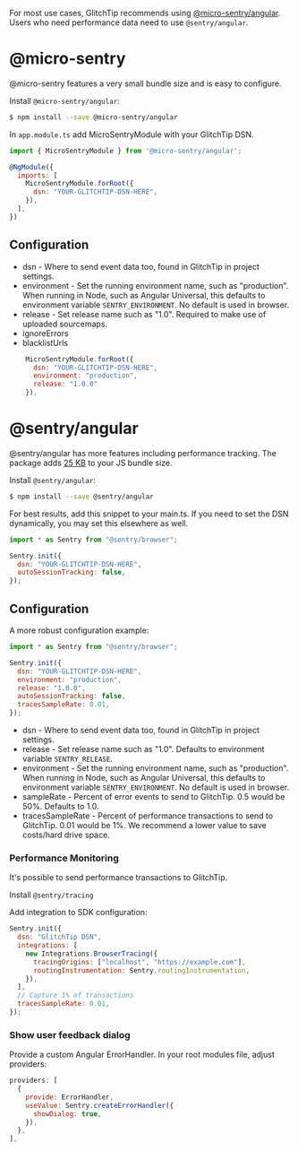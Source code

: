 For most use cases, GlitchTip recommends using [@micro-sentry/angular](https://github.com/Tinkoff/micro-sentry). Users who need performance data need to use `@sentry/angular`.

# @micro-sentry

@micro-sentry features a very small bundle size and is easy to configure.

Install `@micro-sentry/angular`:

```bash
$ npm install --save @micro-sentry/angular
```

In `app.module.ts` add MicroSentryModule with your GlitchTip DSN.

```javascript
import { MicroSentryModule } from '@micro-sentry/angular';

@NgModule({
  imports: [
    MicroSentryModule.forRoot({
      dsn: "YOUR-GLITCHTIP-DSN-HERE",
    }),
  ],
})
```

## Configuration

- dsn - Where to send event data too, found in GlitchTip in project settings.
- environment - Set the running environment name, such as "production". When running in Node, such as Angular Universal, this defaults to environment variable `SENTRY_ENVIRONMENT`. No default is used in browser.
- release - Set release name such as "1.0". Required to make use of uploaded sourcemaps.
- ignoreErrors
- blacklistUrls

```javascript
    MicroSentryModule.forRoot({
      dsn: "YOUR-GLITCHTIP-DSN-HERE",
      environment: "production",
      release: "1.0.0"
    }),
```

# @sentry/angular

@sentry/angular has more features including performance tracking. The package adds [25 KB](https://bundlephobia.com/result?p=@sentry/angular) to your JS bundle size.

Install `@sentry/angular`:

```bash
$ npm install --save @sentry/angular
```

For best results, add this snippet to your main.ts. If you need to set the DSN dynamically, you may set this elsewhere as well.

```javascript
import * as Sentry from "@sentry/browser";

Sentry.init({
  dsn: "YOUR-GLITCHTIP-DSN-HERE",
  autoSessionTracking: false,
});
```

## Configuration

A more robust configuration example:

```javascript
import * as Sentry from "@sentry/browser";

Sentry.init({
  dsn: "YOUR-GLITCHTIP-DSN-HERE",
  environment: "production",
  release: "1.0.0",
  autoSessionTracking: false,
  tracesSampleRate: 0.01,
});
```

- dsn - Where to send event data too, found in GlitchTip in project settings.
- release - Set release name such as "1.0". Defaults to environment variable `SENTRY_RELEASE`.
- environment - Set the running environment name, such as "production". When running in Node, such as Angular Universal, this defaults to environment variable `SENTRY_ENVIRONMENT`. No default is used in browser.
- sampleRate - Percent of error events to send to GlitchTip. 0.5 would be 50%. Defaults to 1.0.
- tracesSampleRate - Percent of performance transactions to send to GlitchTip. 0.01 would be 1%. We recommend a lower value to save costs/hard drive space.

### Performance Monitoring

It's possible to send performance transactions to GlitchTip.

Install `@sentry/tracing`

Add integration to SDK configuration:

```javascript
Sentry.init({
  dsn: "GlitchTip DSN",
  integrations: [
    new Integrations.BrowserTracing({
      tracingOrigins: ["localhost", "https://example.com"],
      routingInstrumentation: Sentry.routingInstrumentation,
    }),
  ],
  // Capture 1% of transactions
  tracesSampleRate: 0.01,
});
```

### Show user feedback dialog

Provide a custom Angular ErrorHandler. In your root modules file, adjust providers:

```javascript
providers: [
  {
    provide: ErrorHandler,
    useValue: Sentry.createErrorHandler({
      showDialog: true,
    }),
  },
],
```
